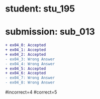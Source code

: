 # student: stu_195
# submission: sub_013

```diff
+ ex04_0: Accepted
+ ex04_1: Accepted
+ ex04_2: Accepted
- ex04_3: Wrong Answer
- ex04_4: Wrong Answer
+ ex04_5: Accepted
+ ex04_6: Accepted
- ex04_7: Wrong Answer
- ex04_8: Wrong Answer
```
#incorrect=4
#correct=5
